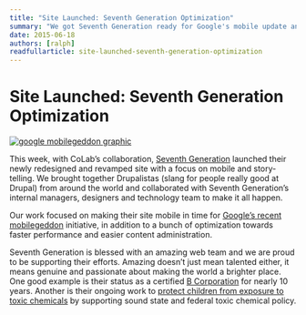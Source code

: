 ```yaml
---
title: "Site Launched: Seventh Generation Optimization"
summary: "We got Seventh Generation ready for Google's mobile update and optimized their site to be easy to administer and perform faster."
date: 2015-06-18
authors: [ralph]
readfullarticle: site-launched-seventh-generation-optimization
---
```


# Site Launched: Seventh Generation Optimization

<a href="http://seventhgeneration.com/"><img src="/assets/img/blog/seventh-generation-mobile-update.jpg" alt="google mobilegeddon graphic" class="center-element border-all"></a>

This week, with CoLab’s collaboration, <a href="http://www.seventhgeneration.com/" target="_blank">Seventh Generation</a> launched their newly redesigned and revamped site with a focus on mobile and story-telling. We brought together Drupalistas (slang for people really good at Drupal) from around the world and collaborated with Seventh Generation’s internal managers, designers and technology team to make it all happen.

Our work focused on making their site mobile in time for <a href="http://searchengineland.com/googles-mobile-friendly-algorithm-a-week-later-was-it-really-mobilegeddon-219893" target="_blank">Google’s recent mobilegeddon</a> initiative, in addition to a bunch of optimization towards faster performance and easier content administration.

Seventh Generation is blessed with an amazing web team and we are proud to be supporting their efforts. Amazing doesn’t just mean talented either, it means genuine and passionate about making the world a brighter place. One good example is their status as a certified <a href="https://www.bcorporation.net/community/seventh-generation" target="_blank">B Corporation</a> for nearly 10 years. Another is their ongoing work to <a href="https://fighttoxins.com/" target="_blank">protect children from exposure to toxic chemicals</a> by supporting sound state and federal toxic chemical policy.

